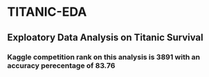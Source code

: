 # TITANIC-EDA
## Exploatory Data Analysis on Titanic Survival
### Kaggle competition rank on this analysis is 3891 with an accuracy perecentage of 83.76
